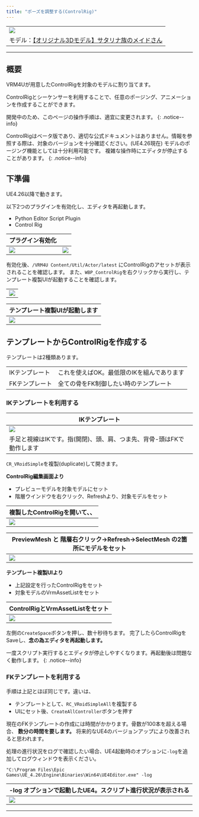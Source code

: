 ```yaml
---
title: "ポーズを調整する(ControlRig)"
---
```


||
|-|
|[![](./assets/images/small/06a_top.png)](../assets/images/06a_top.png)|
|モデル：[【オリジナル3Dモデル】サタリナ族のメイドさん](https://booth.pm/ja/items/2589069)|

----
## 概要

VRM4Uが用意したControlRigを対象のモデルに割り当てます。

ControlRigとシーケンサーを利用することで、任意のポージング、アニメーションを作成することができます。

開発中のため、このページの操作手順は、適宜に変更されます。
{: .notice--info}

ControlRigはベータ版であり、適切な公式ドキュメントはありません。情報を参照する際は、対象のバージョンを十分確認ください。(UE4.26現在)
モデルのポージング機能としては十分利用可能です。
複雑な操作時にエディタが停止することがあります。
{: .notice--info}

## 下準備

UE4.26以降で動きます。

以下2つのプラグインを有効化し、エディタを再起動します。
 - Python Editor Script Plugin
 - Control Rig

|プラグイン有効化||
|-|-|
|[![](./assets/images/small/06a_p1.png)](../assets/images/06a_p1.png)|[![](./assets/images/small/06a_p2.png)](../assets/images/06a_p2.png)|


有効化後、`/VRM4U Content/Util/Actor/latest` にControlRigのアセットが表示されることを確認します。
また、`WBP_ControlRig`を右クリックから実行し、テンプレート複製UIが起動することを確認します。

||
|-|
|[![](./assets/images/small/06a_ui1.png)](../assets/images/06a_ui1.png)|

|テンプレート複製UIが起動します|
|-|
|[![](./assets/images/small/06a_ui2.png)](../assets/images/06a_ui2.png)|



## テンプレートからControlRigを作成する

テンプレートは2種類あります。

|||
|-|-|
|IKテンプレート|これを使えばOK。最低限のIKを組んであります|
|FKテンプレート|全ての骨をFK制御したい時のテンプレート|

### IKテンプレートを利用する

|IKテンプレート|
|-|
|[![](./assets/images/small/06a_rig.png)](../assets/images/06a_rig.png)|
|手足と視線はIKです。指(開閉)、頭、肩、つま先、背骨-頭はFKで動作します|

`CR_VRoidSimple`を複製(duplicate)して開きます。
 
**ControlRig編集画面より**
 - プレビューモデルを対象モデルにセット
 - 階層ウインドウを右クリック、Refreshより、対象モデルをセット

|複製したControlRigを開いて、、|
|-|
|[![](./assets/images/small/06a_copy0.png)](../assets/images/06a_copy0.png)|


|PreviewMesh と 階層右クリック->Refresh->SelectMesh の2箇所にモデルをセット|
|-|
|[![](./assets/images/small/06a_copy1.png)](../assets/images/06a_copy1.png)|


**テンプレート複製UIより**
 - 上記設定を行ったControlRigをセット
 - 対象モデルのVrmAssetListをセット

|ControlRigとVrmAssetListをセット|
|-|
|[![](./assets/images/small/06a_copy2.png)](../assets/images/06a_copy2.png)|

左側の`CreateSpace`ボタンを押し、数十秒待ちます。
完了したらControlRigをSaveし、**念の為エディタを再起動します。**

一度スクリプト実行するとエディタが停止しやすくなります。再起動後は問題なく動作します。
{: .notice--info}

### FKテンプレートを利用する

手順は上記とほぼ同じです。違いは、
 - テンプレートとして、`RC_VRoidSimpleAll`を複製する
 - UIにセット後、`CreateAllController`ボタンを押す

現在のFKテンプレートの作成には時間がかかります。骨数が100本を超える場合、 **数分の時間を要します。** 将来的なUE4のバージョンアップにより改善されると思われます。

処理の進行状況をログで確認したい場合、UE4起動時のオプションに`-log`を追加してログウィンドウを表示ください。

```
"C:\Program Files\Epic Games\UE_4.26\Engine\Binaries\Win64\UE4Editor.exe" -log
```

|-log オプションで起動したUE4。スクリプト進行状況が表示される|
|-|
|[![](./assets/images/small/06a_log.png)](../assets/images/06a_log.png)|


----
